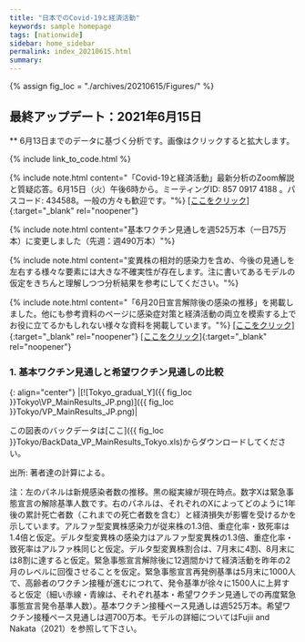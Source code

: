 ```yaml
---
title: "日本でのCovid-19と経済活動"
keywords: sample homepage
tags: [nationwide]
sidebar: home_sidebar
permalink: index_20210615.html
summary:
---
```


{% assign fig_loc = "./archives/20210615/Figures/" %}

## 最終アップデート：2021年6月15日
** 6月13日までのデータに基づく分析です。画像はクリックすると拡大します。

{% include link_to_code.html %}

{% include note.html content="「Covid-19と経済活動」最新分析のZoom解説と質疑応答。6月15日（火）午後6時から。ミーティングID: 857 0917 4188 。パスコード: 434588。一般の方々も歓迎です。"%}
[[ここをクリック]](https://u-tokyo-ac-jp.zoom.us/j/85709174188?pwd=cm5pTjJ0ZU9nelpWUkU3N2tyOGZLZz09){:target="_blank" rel="noopener"}

{% include note.html content="基本ワクチン見通しを週525万本（一日75万本）に変更しました（先週：週490万本）"%}

{% include note.html content="変異株の相対的感染力を含め、今後の見通しを左右する様々な要素には大きな不確実性が存在します。注に書いてあるモデルの仮定をきちんと理解しつつ分析結果を参考にしてください。"%}

{% include note.html content="「6月20日宣言解除後の感染の推移」を掲載しました。他にも参考資料のページに感染症対策と経済活動の両立を模索する上でお役に立てるかもしれない様々な資料を掲載しています。"%}
[[ここをクリック]](./files/FujiiNakata_CounterfactualExperiments_Slides_20210614.pdf){:target="_blank" rel="noopener"}
[[ここをクリック]](https://covid19outputjapan.github.io/JP/resources.html){:target="_blank" rel="noopener"}







<!-- {% include note.html content="東京・大阪での「気の引き締まりシナリオ」では「蔓延防止措置法」の効果で実効再生産数が、今後6週間それぞれ基本シナリオの約0.9倍・0.8倍となることを仮定しています。"%} -->

<!-- {% include note.html content="「我々のモデル分析を参考にする際に心に留めてほしい3つの事」を掲載しています。"%}
[[ここをクリック]](https://covid19outputjapan.github.io/JP/disclaimer.html){:target="_blank" rel="noopener"} -->


<!-- {% include note.html content="「変異株シナリオ」、「変異株分析の政策含意」を参考資料に掲載しています。"%}
[[ここをクリック]](./files/FujiiNakata_Slides_20210330_variants.pdf){:target="_blank" rel="noopener"}
[[ここをクリック]](./files/FujiiNakata_Slides_20210404_variants.pdf){:target="_blank" rel="noopener"} -->

<!-- {% include note.html content="今週からは、経済活動の回復先を「昨年の秋頃のレベル」ではなく「昨年の秋頃を少し上回るレベル」に変更しました。具体的には、回復先を「昨年の9-11月の平均GDP」から「昨年の10-11月の平均GDPより（Reference levelからの乖離のスペースで計算すると）2割、もしくは3割高いレベル」に変更しました。この変更は、V-RESAS等のデータによると、今年1月の経済活動の落ち込みは先週までに我々が想定していたよりも小幅であった考えられることを考慮し、1月-3月の都道府県別GDPの計算方法を変更したことを反映しています。"%} -->



<!-- {% include note.html content="時間的制約により、今週から愛知・福岡の分析はストップします。リクエストがあれば再開を検討します。"%} -->

<!-- {% include note.html content="都道府県別月次GDPの計算方法を変更しました。今までは第三次産業活動指数、鉱工業生産指数、Google Mobility Indexに頼っていましたが、今週からは地域別支出総合指数・V-RESASデータも利用しています。計算方法の詳細は、後日時間に余裕が出来た際に論文として発表する予定です。"%} -->







<!-- #### (i) 基本シナリオ

{: align="center"}
|[![Tokyo_gradual_Y]({{ fig_loc }}Tokyo/GradualRecovery1_jp.png)]({{ fig_loc }}Tokyo/GradualRecovery1_jp.png)|

この図表のバックデータは[ここ]({{ fig_loc }}Tokyo/BackData_GradualRecoveryTokyo_1.xls)からダウンロードしてください。

出所: 著者達の計算による。<br>
{% include footnote_20210330_1.html %} -->

<!-- - この図をどのように理解すべきなのかは、このページ[[ここをクリック]](./tokyo_20210209.html#1-東京での緊急事態宣言解除後の経済促進ペース分析){:target="_blank" rel="noopener"}の解説を参考にして下さい。 -->

<!-- #### (ii) 気の引き締まりシナリオ

{: align="center"}
|[![Tokyo_gradual_Y]({{ fig_loc }}Tokyo/GradualRecovery3_jp.png)]({{ fig_loc }}Tokyo/GradualRecovery3_jp.png)|

この図表のバックデータは[ここ]({{ fig_loc }}Tokyo/BackData_GradualRecoveryTokyo_3.xls)からダウンロードしてください。

出所: 著者達の計算による。<br>
{% include footnote_20210413_tokyo2.html %} -->

<!-- #### (iii) 変異株シナリオ (A)

{: align="center"}
|[![Tokyo_gradual_Y]({{ fig_loc }}Tokyo/GradualRecovery41_jp.png)]({{ fig_loc }}Tokyo/GradualRecovery41_jp.png)|

この図表のバックデータは[ここ]({{ fig_loc }}Tokyo/BackData_GradualRecoveryTokyo_41.xls)からダウンロードしてください。

出所: 著者達の計算による。<br>
{% include footnote_20210330_34.html %}
このシナリオでの今週の変異株割合初期値は0.43%です。 -->

<!-- #### (i) 変異株シナリオ -->

### <!-- 1. 東京での「緊急事態宣言解除基準」分析-->

<!--{: align="center"}
|[![Tokyo_gradual_Y]({{ fig_loc }}Tokyo\TL_MainResults_JP.png)]({{ fig_loc }}Tokyo/TL_MainResults_JP.png)|

この図表のバックデータは[ここ]({{ fig_loc }}Tokyo/BackData_TL_MainResults_Tokyo.xls)からダウンロードしてください。

出所: 著者達の計算による。<br>

注: 左のパネルは新規感染者数の推移。黒の縦実線が現在時点。数字Xは緊急事態宣言の解除基準人数です。右のパネルは、それぞれのXによってどのように1年後の累計死亡者数（これまでの死亡者数を含む）と経済損失が影響を受けるかを示しています。アルファ型変異株感染力が従来株の1.3倍、重症化率・致死率は1.4倍と仮定。デルタ型変異株の感染力はアルファ型変異株の1.3倍、重症化率・致死率はアルファ株同じと仮定。デルタ型変異株割合は、６月末に２割、7月末に5割、8月末には8割に達すると仮定。緊急事態宣言解除後に8週間かけて経済活動を昨年の2月（コロナ危機前）のレベルに回復させることを仮定。緊急事態宣言再発例基準は5月末に1000人で、高齢者のワクチン接種が進むにつれて、発令基準が徐々に1500人に上昇すると仮定（細い線をご覧ください）。基本ワクチン接種ペース見通しは週490万本。モデルの詳細についてはFujii and Nakata（2021）を参照して下さい。 -->



### 1. 基本ワクチン見通しと希望ワクチン見通しの比較

{: align="center"}
|[![Tokyo_gradual_Y]({{ fig_loc }}Tokyo\VP_MainResults_JP.png)]({{ fig_loc }}Tokyo/VP_MainResults_JP.png)|

この図表のバックデータは[ここ]({{ fig_loc }}Tokyo/BackData_VP_MainResults_Tokyo.xls)からダウンロードしてください。

出所: 著者達の計算による。<br>

注：左のパネルは新規感染者数の推移。黒の縦実線が現在時点。数字Xは緊急事態宣言の解除基準人数です。右のパネルは、それぞれのXによってどのように1年後の累計死亡者数（これまでの死亡者数を含む）と経済損失が影響を受けるかを示しています。アルファ型変異株感染力が従来株の1.3倍、重症化率・致死率は1.4倍と仮定。デルタ型変異株の感染力はアルファ型変異株の1.3倍、重症化率・致死率はアルファ株同じと仮定。デルタ型変異株割合は、7月末に4割、8月末には8割に達すると仮定。緊急事態宣言解除後に12週間かけて経済活動を昨年の2月のレベルに回復させることを仮定。緊急事態宣言再発例基準は5月末に1000人で、高齢者のワクチン接種が進むにつれて、発令基準が徐々に1500人に上昇すると仮定（細い赤線・青線は、それぞれ基本・希望ワクチン見通しでの再度緊急事態宣言発令基準人数）。基本ワクチン接種ペース見通しは週525万本。希望ワクチン接種ペース見通しは週700万本。モデルの詳細についてはFujii and Nakata（2021）を参照して下さい。

